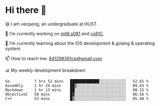 
# Hi there 👋
😄 I am vecpeng, an undergraduate at HUST.

🔭 I’m currently working on [mit6.s081](https://pdos.csail.mit.edu/6.S081/2020/) and [cs61C](https://inst.eecs.berkeley.edu/~cs61c/fa21/).

🌱 I’m currently learning about the iOS development & golang & operating system.

📫 How to reach me: 841298391cp@gmail.com

📊 My weekly development breakdown
<!--START_SECTION:waka-->
```text
Go           7 hrs 52 mins   █████████████░░░░░░░░░░░░   52.65 % 
Assembly     1 hr 24 mins    ██▒░░░░░░░░░░░░░░░░░░░░░░   09.43 % 
Markdown     1 hr 13 mins    ██░░░░░░░░░░░░░░░░░░░░░░░   08.15 % 
ObjectiveC   58 mins         █▓░░░░░░░░░░░░░░░░░░░░░░░   06.56 % 
C++          53 mins         █▒░░░░░░░░░░░░░░░░░░░░░░░   05.98 % 
```
<!--END_SECTION:waka-->
